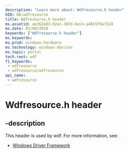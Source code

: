 ```yaml
---
description: "Learn more about: Wdfresource.h header"
UID: NA:wdfresource
title: Wdfresource.h header
ms.assetid: ae262a83-02ac-307d-bec4-a4655f8a7524
ms.date: 05/09/2018
keywords: ["Wdfresource.h header"]
ms.keywords: 
ms.prod: windows-hardware
ms.technology: windows-devices
ms.topic: portal
tech.root: wdf
f1_keywords:
 - wdfresource
 - wdfresource/wdfresource
api_name:
 - wdfresource
---
```


# Wdfresource.h header


## -description

This header is used by wdf. For more information, see:

- [Windows Driver Framework](../_wdf/index.md)

